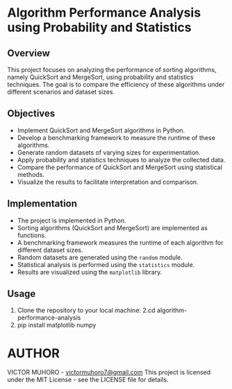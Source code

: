 # Algorithm Performance Analysis using Probability and Statistics

## Overview
This project focuses on analyzing the performance of sorting algorithms, namely QuickSort and MergeSort, using probability and statistics techniques. The goal is to compare the efficiency of these algorithms under different scenarios and dataset sizes.

## Objectives
- Implement QuickSort and MergeSort algorithms in Python.
- Develop a benchmarking framework to measure the runtime of these algorithms.
- Generate random datasets of varying sizes for experimentation.
- Apply probability and statistics techniques to analyze the collected data.
- Compare the performance of QuickSort and MergeSort using statistical methods.
- Visualize the results to facilitate interpretation and comparison.

## Implementation
- The project is implemented in Python.
- Sorting algorithms (QuickSort and MergeSort) are implemented as functions.
- A benchmarking framework measures the runtime of each algorithm for different dataset sizes.
- Random datasets are generated using the `random` module.
- Statistical analysis is performed using the `statistics` module.
- Results are visualized using the `matplotlib` library.

## Usage
1. Clone the repository to your local machine:
2.cd algorithm-performance-analysis
3. pip install matplotlib numpy

# AUTHOR
VICTOR MUHORO - victormuhoro7@gmail.com
This project is licensed under the MIT License - see the LICENSE file for details.
